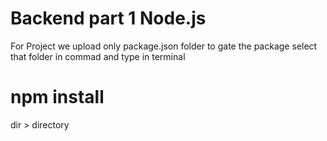 # Backend part 1 Node.js

For Project we upload only package.json folder to gate the package 
select that folder in commad and type in terminal 
# npm install

dir > directory